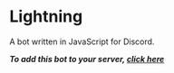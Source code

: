 # Lightning

A bot written in JavaScript for Discord.

**_To add this bot to your server, [click here](https://discordapp.com/oauth2/authorize?client_id=313146310641582080&scope=bot&permissions=0)_**
